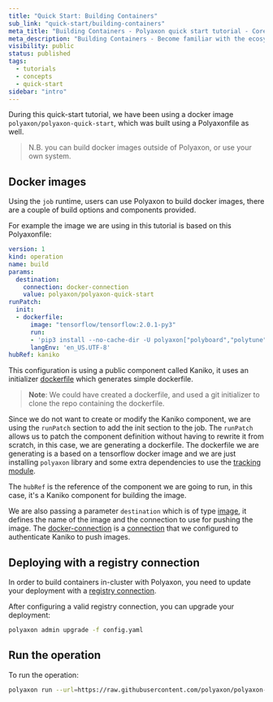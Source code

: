 ```yaml
---
title: "Quick Start: Building Containers"
sub_link: "quick-start/building-containers"
meta_title: "Building Containers - Polyaxon quick start tutorial - Core Concepts"
meta_description: "Building Containers - Become familiar with the ecosystem of Polyaxon tools with a top-level overview and useful links to get you started."
visibility: public
status: published
tags:
  - tutorials
  - concepts
  - quick-start
sidebar: "intro"
---
```


During this quick-start tutorial, we have been using a docker image `polyaxon/polyaxon-quick-start`,
which was built using a Polyaxonfile as well.

> N.B. you can build docker images outside of Polyaxon, or use your own system.

## Docker images

Using the `job` runtime, users can use Polyaxon to build docker images, there are a couple of build options and components provided.

For example the image we are using in this tutorial is based on this Polyaxonfile:

```yaml
version: 1
kind: operation
name: build
params:
  destination:
    connection: docker-connection
    value: polyaxon/polyaxon-quick-start
runPatch:
  init:
  - dockerfile:
      image: "tensorflow/tensorflow:2.0.1-py3"
      run:
      - 'pip3 install --no-cache-dir -U polyaxon["polyboard","polytune"]'
      langEnv: 'en_US.UTF-8'
hubRef: kaniko
```

This configuration is using a public component called Kaniko,
it uses an initializer [dockerfile](/docs/core/specification/init/) which generates simple dockerfile.

> **Note**: We could have created a dockerfile, and used a git initializer to clone the repo containing the dockerfile.

Since we do not want to create or modify the Kaniko component,
we are using the `runPatch` section to add the init section to the job.
The `runPatch` allows us to patch the component definition without having to rewrite it from scratch,
in this case, we are generating a dockerfile.
The dockerfile we are generating is a based on a tensorflow docker image and
we are just installing `polyaxon` library and some extra dependencies to use the [tracking module](/docs/experimentation/tracking/).

The `hubRef` is the reference of the component we are going to run, in this case, it's a Kaniko component for building the image.

We are also passing a parameter `destination` which is of type [image](/docs/core/specification/types/),
it defines the name of the image and the connection to use for pushing the image.
The [docker-connection](/docs/setup/connections/registry/) is a [connection](/docs/setup/connections/)
that we configured to authenticate Kaniko to push images.


## Deploying with a registry connection

In order to build containers in-cluster with Polyaxon, you need to update your deployment with a [registry connection](/docs/setup/connections/registry/).

After configuring a valid registry connection, you can upgrade your deployment:

```bash
polyaxon admin upgrade -f config.yaml
```

## Run the operation

To run the operation:

```bash
polyaxon run --url=https://raw.githubusercontent.com/polyaxon/polyaxon-quick-start/master/build-containers/build_operation.yaml -l
```
